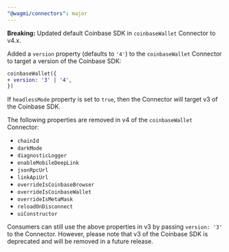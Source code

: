 ```yaml
---
"@wagmi/connectors": major
---
```


**Breaking:** Updated default Coinbase SDK in `coinbaseWallet` Connector to v4.x. 

Added a `version` property (defaults to `'4'`) to the `coinbaseWallet` Connector to target a version of the Coinbase SDK:

```diff
coinbaseWallet({
+ version: '3' | '4',
})
```

If `headlessMode` property is set to `true`, then the Connector will target v3 of the Coinbase SDK.

The following properties are removed in v4 of the `coinbaseWallet` Connector:

- `chainId`
- `darkMode`
- `diagnosticLogger`
- `enableMobileDeepLink`
- `jsonRpcUrl`
- `linkApiUrl`
- `overrideIsCoinbaseBrowser`
- `overrideIsCoinbaseWallet`
- `overrideIsMetaMask`
- `reloadOnDisconnect`
- `uiConstructor`

Consumers can still use the above properties in v3 by passing `version: '3'` to the Connector. However, please note that v3 of the Coinbase SDK is deprecated and will be removed in a future release.

